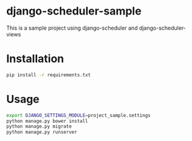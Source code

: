 django-scheduler-sample
=======================

This is a sample project using django-scheduler and django-scheduler-views

Installation
=======================
```bash
pip install -r requirements.txt
```

Usage
=======================
```bash
export DJANGO_SETTINGS_MODULE=project_sample.settings
python manage.py bower install
python manage.py migrate
python manage.py runserver
```
